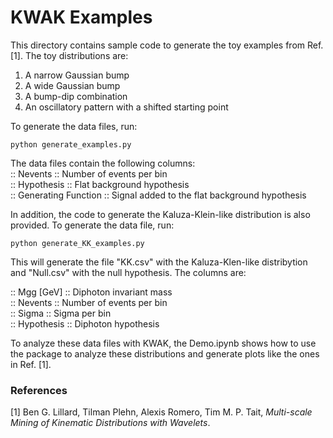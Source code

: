 # KWAK Examples

This directory contains sample code to generate the toy examples from Ref. [1]. The toy distributions are:  
1. A narrow Gaussian bump  
2. A wide Gaussian bump   
3. A  bump-dip combination   
4. An oscillatory pattern with a shifted starting point   

To generate the data files, run:  

    python generate_examples.py    
    
The data files contain the following columns:    
:: Nevents ::                      Number of events per bin  
:: Hypothesis ::                 Flat background hypothesis   
:: Generating Function ::  Signal added to the flat background hypothesis 

In addition, the code to generate the Kaluza-Klein-like distribution is also provided. To generate the data file, run:

    python generate_KK_examples.py 

This will generate the file "KK.csv" with the Kaluza-Klen-like distribytion and "Null.csv" with the null hypothesis. The columns are:

:: Mgg [GeV] ::    Diphoton invariant mass  
:: Nevents ::        Number of events per bin   
:: Sigma ::           Sigma per bin  
:: Hypothesis ::   Diphoton hypothesis   

To analyze these data files with KWAK, the Demo.ipynb shows how to use the package to analyze these distributions and generate plots like the ones in Ref. [1].

### References
[1] Ben G. Lillard, Tilman Plehn, Alexis Romero, Tim M. P. Tait, _Multi-scale Mining of Kinematic Distributions with Wavelets_.

